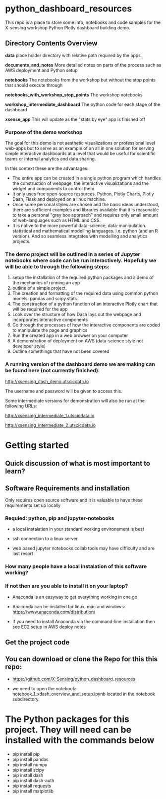 # python_dashboard_resources

This repo is a place to store some info, notebooks and code samples for the X-sensing workshop Python Plotly dashboard building demo. 

##  Directory Contents Overview

**data** place holder directory with relative path required by the apps

**documents_and_notes** More detailed notes on parts of the process such as AWS deployment and Python setup

**notebooks** The notebooks from the workshop but without the stop points that should execute through

**notebooks_with_workshop_stop_points** The workshop notebooks

**workshop_intermediate_dashboard** The python code for each stage of the dashboard

**xsense_app** This will update as the "stats by eye" app is finished off





### Purpose of the demo workshop 

The goal for this demo is not aesthetic visualizations or professional level web-apps but to serve as an example of an all in one solution for serving simple interactive dashboards at a level that would be useful for scientific teams or internal analytics and data sharing. 

In this context these are the advantages:

<ul>
<li> The entire app can be created in a single python program which handles the construction of webpage, the interactive visualizations and the widget and components to control them.
<li> It only uses free open-source resources. Python, Plotly Charts, Plotly Dash, Flask and deployed on a linux machine.
<li> Once some personal styles are chosen and the basic ideas understood, there are sufficient examples and libraries available that it is reasonable to take a personal "grey box approach" and requires only small amount of web-languages such as HTML and CSS.
<li> It is native to the more powerful data-science, data-manipulation. statistical and mathematical modelling languages. i.e. python (and an R version). And so seamless integrates with modelling and analytics projects.
</ul>

### The demo project will be outlined in a series of Jupyter notebooks where code can be run interactively. Hopefully we will be able to through the following steps:

<ol>
<li> setup the installation of the required python packages and a demo of the mechanics of running an app
<li> outline of a simple project. 
<li> The creation and formatting of the required data using common python models: pandas and scipy.stats
<li> The construction of a python function of an interactive Plotly chart that will be required for the app
<li> Look over the structure of how Dash lays out the webpage and incorporates interactive components
<li> Go through the processes of how the interactive components are coded to manipulate the page and graphics
<li> Run the created app in a web browser on your computer
<li> A demonstration of deployment on AWS (data-science style not developer style) 
<li> Outline somethings that have not been covered
</ol>


### A running version of the dashboard demo we are making can be found here (not currently finished):

http://xsensing_dash_demo.utscicdata.io

The username and password will be given to access this.

Some intermediate versions for demonstration will also be run at the following URLs:

http://xsensing_intermediate_1.utscicdata.io

http://xsensing_intermediate_2.utscicdata.io


# Getting started


## Quick discussion of what is most important to learn?


## Software Requirements and installation

Only requires open source software and it is valuable to have these requirements set up locally


### Requied: python, pip and jupyter-notebooks

- a local instalation in your standard working environement is best

- ssh connection to a linux server

- web based jupyter notebooks collab tools may have difficulty and are last resort


### How many people have a local instalation of this software working?


### If not then are you able to install it on your laptop?

- Anaconda is an easyway to get everything working in one go

- Anaconda can be installed for linux, mac and windows: https://www.anaconda.com/distribution/

- If you need to install  Anaconda via the command-line installation then see EC2 setup in  AWS deploy notes


## Get the project code

## You can download or clone the Repo for this this repo:

- https://github.com/X-Sensing/python_dashboard_resources

- we need to open the notebook: notebook_1_xdash_overview_and_setup.ipynb located in the notebook subdirectory.


# The Python packages for this project. They will need can be installed with the commands below 
<ul>
<li> pip install pip
<li> pip install pandas
<li> pip install numpy
<li> pip install scipy 
<li> pip install dash
<li> pip install dash-auth
<li> pip install requests
<li> pip install matplotlib
</ul>



